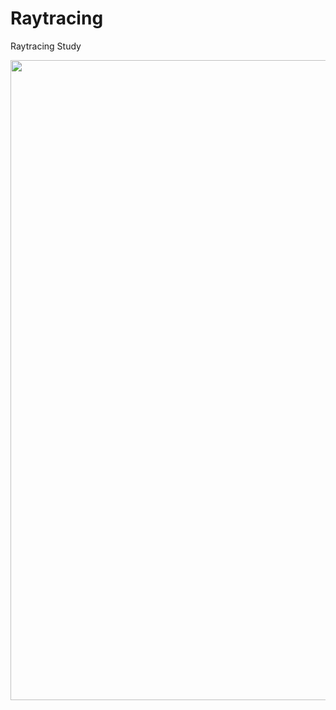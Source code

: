 # Raytracing
Raytracing Study

<img src="https://raw.githubusercontent.com/viclw17/Raytracing/images/RaytracingInOneWeekend/images/ppm-test/cover-1.jpg" width="1024"/>

<!-- <img src="https://raw.githubusercontent.com/viclw17/Raytracing/images/RaytracingInOneWeekend/images/ppm-test/3mat-angled-4.jpg" width="1024"/> -->
